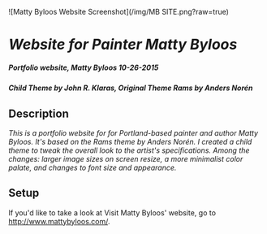 ![Matty Byloos Website Screenshot](/img/MB SITE.png?raw=true)

# _Website for Painter Matty Byloos_

##### _Portfolio website, Matty Byloos 10-26-2015_

#### _**Child Theme by John R. Klaras, Original Theme Rams by Anders Norén**_

## Description

_This is a portfolio website for for Portland-based painter and author Matty Byloos. It's based on the Rams theme by Anders Norén. I created a child theme to tweak the overall look to the artist's specifications. Among the changes: larger image sizes on screen resize, a more minimalist color palate, and changes to font size and appearance._

## Setup

If you'd like to take a look at Visit Matty Byloos' website, go to http://www.mattybyloos.com/.





